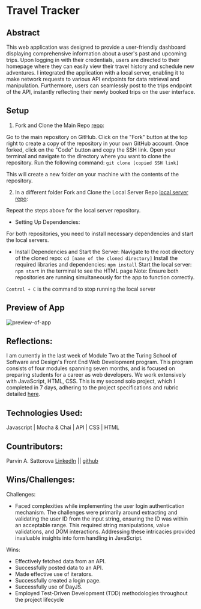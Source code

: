 # Travel Tracker

## Abstract
This web application was designed to provide a user-friendly dashboard displaying comprehensive information about a user's past and upcoming trips. Upon logging in with their credentials, users are directed to their homepage where they can easily view their travel history and schedule new adventures. I integrated the application with a local server, enabling it to make network requests to various API endpoints for data retrieval and manipulation. Furthermore, users can seamlessly post to the trips endpoint of the API, instantly reflecting their newly booked trips on the user interface.

## Setup
1. Fork and Clone the Main Repo [repo](https://github.com/sarahcatherine311/travel-tracker):

Go to the main repository on GitHub.
Click on the "Fork" button at the top right to create a copy of the repository in your own GitHub account.
Once forked, click on the "Code" button and copy the SSH link.
Open your terminal and navigate to the directory where you want to clone the repository.
Run the following command: ```git clone [copied SSH link]```

This will create a new folder on your machine with the contents of the repository.

2. In a different folder Fork and Clone the Local Server Repo [local server repo](https://github.com/turingschool-examples/travel-tracker-api):

Repeat the steps above for the local server repository.

- Setting Up Dependencies:

For both repositories, you need to install necessary dependencies and start the local servers.
- Install Dependencies and Start the Server:
  Navigate to the root directory of the cloned repo: ```cd [name of the cloned directory]```
  Install the required libraries and dependencies: ```npm install```
  Start the local server: ```npm start``` in the terminal to see the HTML page
  Note: Ensure both repositories are running simultaneously for the app to function correctly.

```Control + C``` is the command to stop running the local server

## Preview of App

![preview-of-app](https://media.giphy.com/) 

## Reflections: 
I am currently in the last week of Module Two at the Turing School of Software and Design's Front End Web Development program. This program consists of four modules spanning seven months, and is focused on preparing students for a career as web developers. We work extensively with JavaScript, HTML, CSS. This is my second solo project, which I completed in 7 days, adhering to the project specifications and rubric detailed [here](https://frontend.turing.edu/projects/travel-tracker.html). 

## Technologies Used:
Javascript | Mocha & Chai | API | CSS | HTML

## Countributors:
Parvin A. Sattorova [LinkedIn](https://www.linkedin.com/in/parvin-sattorova-edwards-357526b3/) || [github](https://github.com/Sulton88Mehron90)  

## Wins/Challenges:
Challenges: 
- Faced complexities while implementing the user login authentication mechanism. The challenges were primarily around extracting and validating the user ID from the input string, ensuring the ID was within an acceptable range. This required string manipulations, value validations, and DOM interactions. Addressing these intricacies provided invaluable insights into form handling in JavaScript.

Wins: 
 - Effectively fetched data from an API.
 - Successfully posted data to an API.
 - Made effective use of iterators.
 - Successfully created a login page.
 - Successfully use of DayJS.
 - Employed Test-Driven Development (TDD) methodologies throughout the project lifecycle